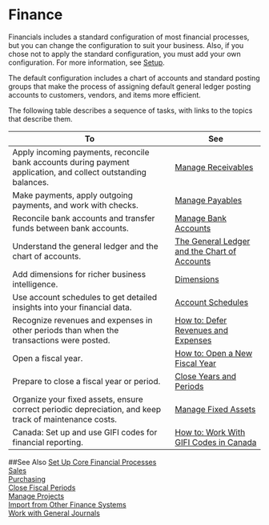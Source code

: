 <properties
    pageTitle="Finance| Financials"
    description="Learn about key financial concepts and processes "
	services="project-madeira"
	documentationCenter=""
	authors="edupont04"
/>
<tags
    ms.service="project-madeira"
    ms.topic="article"
    ms.devlang="na"
    ms.tgt_pltfrm="na"
    ms.workload="na"
    ms.date="11/01/2016"
    ms.author="edupont04" />
# Finance
Financials includes a standard configuration of most financial processes, but you can change the configuration to suit your business.
Also, if you chose not to apply the standard configuration, you must add your own configuration. For more information, see [Setup](setup.md).  

The default configuration includes a chart of accounts and standard posting groups that make the process of assigning default general ledger posting accounts to customers, vendors, and items more efficient.  

The following table describes a sequence of tasks, with links to the topics that describe them.  

| To                                                                  | See                      |
|---------------------------------------------------------------------|--------------------------|
|Apply incoming payments, reconcile bank accounts during payment application, and collect outstanding balances. |[Manage Receivables](receivables-manage-receivables.md)|
|Make payments, apply outgoing payments, and work with checks.|[Manage Payables](payables-manage-payables.md)|
|Reconcile bank accounts and transfer funds between bank accounts.|[Manage Bank Accounts](bank-manage-bank-accounts.md)|
|Understand the general ledger and the chart of accounts.|[The General Ledger and the Chart of Accounts](finance-general-ledger.md)|
|Add dimensions for richer business intelligence.|[Dimensions](finance-dimensions.md)|
|Use account schedules to get detailed insights into your financial data.|[Account Schedules](finance-account-schedule.md)|
|Recognize revenues and expenses in other periods than when the transactions were posted.|[How to: Defer Revenues and Expenses](finance-how-defer-revenue-expenses.md)|
|Open a fiscal year.|[How to: Open a New Fiscal Year](finance-how-open-new-fiscal-year.md)|  
|Prepare to close a fiscal year or period.|[Close Years and Periods](year-close-years-periods.md)|
|Organize your fixed assets, ensure correct periodic depreciation, and keep track of maintenance costs.|[Manage Fixed Assets](fa-manage.md)|
|Canada: Set up and use GIFI codes for financial reporting. | [How to: Work With GIFI Codes in Canada](ca-work-gifi-codes.md)|

##See Also
[Set Up Core Financial Processes](finance-setup-finance.md)  
[Sales](sales-manage-sales.md)  
[Purchasing](purchasing-manage-purchasing.md)  
[Close Fiscal Periods](year-close-years-periods.md)  
[Manage Projects](projects-manage-projects.md)    
[Import from Other Finance Systems](upload-data.md)  
[Work with General Journals](ui-work-general-journals.md)  
